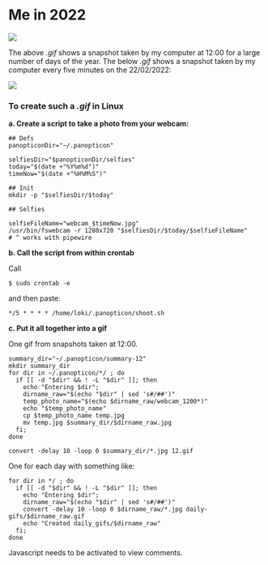Me in 2022
==========

![](https://i.imgur.com/m5rQtBI.gif)

The above *.gif* shows a snapshot taken by my computer at 12:00 for a large number of days of the year. The below *.gif* shows a snapshot taken by my computer every five minutes on the 22/02/2022:

![](https://i.imgur.com/Pw1iMSn.gif)

### To create such a *.gif* in Linux

**a. Create a script to take a photo from your webcam:**

```
## Defs
panopticonDir="~/.panopticon"

selfiesDir="$panopticonDir/selfies"
today="$(date +"%Y%m%d")"
timeNow="$(date +"%H%M%S")"

## Init
mkdir -p "$selfiesDir/$today"

## Selfies

selfieFileName="webcam_$timeNow.jpg"
/usr/bin/fswebcam -r 1280x720 "$selfiesDir/$today/$selfieFileName" 
# ^ works with pipewire

```

**b. Call the script from within crontab**

Call 

```
$ sudo crontab -e
```

and then paste:

```
*/5 * * * * /home/loki/.panopticon/shoot.sh
```

**c. Put it all together into a gif**

One gif from snapshots taken at 12:00.

```
summary_dir="~/.panopticon/summary-12"
mkdir summary_dir
for dir in ~/.panopticon/*/ ; do
  if [[ -d "$dir" && ! -L "$dir" ]]; then
    echo "Entering $dir";
    dirname_raw="$(echo "$dir" | sed 's#/##')"
    temp_photo_name="$(echo $dirname_raw/webcam_1200*)"
    echo "$temp_photo_name"
    cp $temp_photo_name temp.jpg
    mv temp.jpg $summary_dir/$dirname_raw.jpg
  fi;
done

convert -delay 10 -loop 0 $summary_dir/*.jpg 12.gif

```

One for each day with something like:

```
for dir in */ ; do
  if [[ -d "$dir" && ! -L "$dir" ]]; then
    echo "Entering $dir";
    dirname_raw="$(echo "$dir" | sed 's#/##')"
    convert -delay 10 -loop 0 $dirname_raw/*.jpg daily-gifs/$dirname_raw.gif
    echo "Created daily_gifs/$dirname_raw"
  fi;
done

```

<p><section id="isso-thread">
  <noscript>Javascript needs to be activated to view comments.</noscript>
</section></p>
